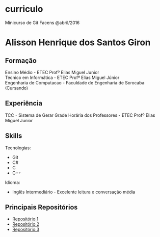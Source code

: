 # curriculo
Minicurso de Git Facens @abril/2016

# Alisson Henrique dos Santos Giron

## Formação

Ensino Médio - ETEC Profº Elias Miguel Junior  
Técnico em Informática - ETEC Profº Elias Miguel Júnior  
Engenharia de Computacao - Faculdade de Engenharia de Sorocaba (Cursando)

## Experiência

TCC - Sistema de Gerar Grade Horária dos Professores - ETEC Profº Elias Miguel Junior

## Skills

Tecnologias:

  - Git
  - C#
  - C
  - C++

Idioma:

  - Inglês Intermediário - Excelente leitura e conversação média 
  
## Principais Repositórios
  - [Repositório 1](http://github.com/)
  - [Repositório 2](http://google.com)
  - [Repositório 3](http://facens.br)
